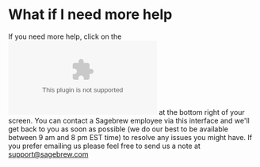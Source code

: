 # What if I need more help #

If you need more help, click on the ![Chat Bubble][1] at the bottom 
right of your screen. You can contact a Sagebrew employee 
via this interface and we'll get back to you as soon as possible (we do our best
to be available between 9 am and 8 pm EST time) to 
resolve any issues you might have. If you prefer emailing us please feel
free to send us a note at [support@sagebrew.com][1]

[1]: mailto:support@sagebrew.com
